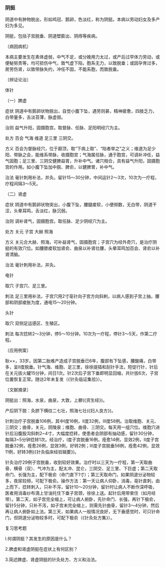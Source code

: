 ### 阴挺

阴道中有肿物脱出，形如鸡冠、鹅卵，色淡红，称为阴挺。本病以劳动妇女及多产妇为多见。

阴挺，包括子宫脱垂、阴道壁膨出、阴痔等疾病。

〔病因病机〕

本病主要发生在素体虚弱，中气不足，或分娩用力太过，或产后过早体力劳动，或便秘努责等，均可损伤中气，致气虚下陷，胞系无力，以致脱垂；或因孕育过多，房劳伤肾，以致带脉失约，冲任不固，不能系胞，而致脱垂。

〔辨证论治〕

体针

（一）脾虚

症状  阴道中有鹅卵状物脱出，自觉小腹下坠，遇劳则甚，精神疲惫，四肢乏力，白带量多，舌淡苔薄，脉虚弱。

治则  益气升阳，固摄胞宫。取督脉、任脉、足阳明经穴为主。

处方  百会  气海  维道  足三里  三阴交。

方义  百会为督脉经穴，位于巅顶，取“下病上取”、“陷者举之”之义；维道为足少阳、带脉之会，能维系带脉，收摄胞宫；气海属任脉，通于胞宫，可调补冲任，益气固胞；足三里、三阴交健脾益胃，升补中气。诸穴相合，具有益气升阳，固摄胞宫的作用。如小腹下坠加中脘、脾俞，以健脾胃，补中气。

治法  毫针刺用补法，并灸。留针15～30分钟，中间运针2～3次，10次为一疗程，疗程间隔3～5天。

（二）肾虚

症状  阴道中有鹅卵状物突出，小腹下坠，腰腿痠软，小便频数，无白带，阴道干涩，头晕耳鸣，舌淡红，脉沉弱。

治则  调补肾气，固摄胞宫。取任脉、足少阴经穴为主。

处方  关元  子宫  大赫  照海

方义  关元合大赫、照海，可补益肾气，固摄胞宫；子宫穴为经外奇穴，是治疗阴挺的有效穴位。如腰膝痠软加肾俞、曲泉以补肾壮腰，头晕耳鸣加百会、肾俞以补肾清脑。

治法  毫针刺用补法，并灸。

电针

取穴  子宫穴、足三里。

刺法  足三里用补法，子宫穴用2寸亳针向子宫方向斜剌，以病人感到子宫上抽，腰部和阴部痠胀为度，通电15～20分钟。

头针

取穴  双侧足运感区、生殖区。

刺法  每次捻转2～3分钟，停5～10分钟。10次为一疗程，停针3～5天，作第二疗程。

〔应用例案〕

耿××，33岁。因第二胎难产造成子宫脱垂已6年，腹部有下坠感，腰酸痛，白带多，呈Ⅱ度脱垂。针气海、维胞、足三里，徐徐提插和刮针手法，短促行针，针后在关元拔火罐15分钟，间日1次。针2次后子宫下垂即明显回缩，共针拔6次，子宫位置恢复正常。随访2年未复发（《针灸临证集验》）。

〔文献摘录〕

阴挺出：照海，水泉，曲泉，大敦，上髎(《资生经》)。

产后阴下脱：灸脐下横纹二七壮，照海七壮(《妇人良方》)。

针刺治疗子宫脱垂106例，其中I度16例，Ⅱ度32例，Ⅲ度58例。治取维胞、关元、三阴交；曲骨，关元，阴陵泉；维胞、曲骨、三阴交。每天用一组穴位。维胞穴进针后沿腹股沟斜刺2~4寸，大幅度捻转，使患者会阴部有抽动感，留针30分钟，每隔3~5分钟捻转1次。经治疗，I度子宫脱垂16例，痊愈14例，显效2例，Ⅱ度子宫脱垂32例，痊愈26例，显效3例，好转2例；Ⅲ度子宫脱垂56例，痊愈42例，显效11例，好转3例(《针灸临床经验辑要》)。

针灸治疗29例子宫脱垂，收到较好效果。治疗时以三天为一疗程，第一天取曲骨、横骨（双）、气冲为主，配太冲、昆仑，三阴交、足三里、下巨虚；第二天取命门、长强为主，配下极俞（命门直下1寸）；第三天取命门，如果阴道分泌物较多，夜尿较频，可配下极俞。操作方法：第一天让病人仰卧，消毒，亳针直刺，由上而下，捻转刺入，只补不泻，留针10～20分钟，留针时让病人不断作深呼吸，医者用消毒纱布滴上甘油托住下垂子宫颈，徐徐上送。起针后用带束住（如月经带）。第二天，如子宫完全缩上，可让病人俯卧，先针命门、长强，再针下极俞，留针5分钟，只补不泻，如子宫未完全缩上，则需先针曲骨，留针3～4分钟，然后再让病人俯卧如上法。第三天，如果病人一般情况良好，无下垂感觉时，可只针命门，但阴道分泌物较多时，可配下极俞（《针灸处方集》）。

复习思考题

l.何谓阴挺？其发生的原因是什么？

2.脾虚和肾虚阴挺在症状上有何区别？

3.简述脾虚、肾虚阴挺的针灸处方、方义和治法。
